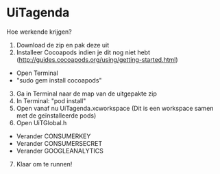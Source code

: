 UiTagenda
=========

Hoe werkende krijgen?

1. Download de zip en pak deze uit
2. Installeer Cocoapods indien je dit nog niet hebt (http://guides.cocoapods.org/using/getting-started.html)
- Open Terminal
- "sudo gem install cocoapods"
3. Ga in Terminal naar de map van de uitgepakte zip
4. In Terminal: "pod install"
5. Open vanaf nu UiTagenda.xcworkspace (Dit is een workspace samen met de geïnstalleerde pods)
6. Open UiTGlobal.h
- Verander CONSUMERKEY
- Verander CONSUMERSECRET
- Verander GOOGLEANALYTICS
7. Klaar om te runnen!



